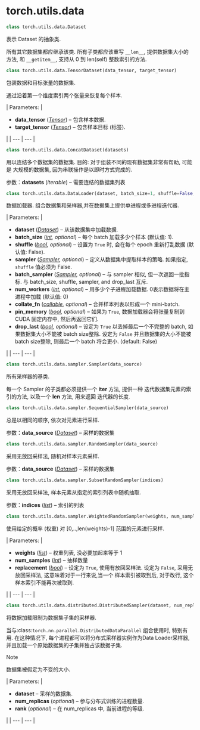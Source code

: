 # torch.utils.data

```py
class torch.utils.data.Dataset
```

表示 Dataset 的抽象类.

所有其它数据集都应继承该类. 所有子类都应该重写 `__len__`, 提供数据集大小的方法, 和 `__getitem__`, 支持从 0 到 len(self) 整数索引的方法.

```py
class torch.utils.data.TensorDataset(data_tensor, target_tensor)
```

包装数据和目标张量的数据集.

通过沿着第一个维度索引两个张量来恢复每个样本.

| Parameters: | 

*   **data_tensor** ([_Tensor_](tensors.html#torch.Tensor "torch.Tensor")) – 包含样本数据.
*   **target_tensor** ([_Tensor_](tensors.html#torch.Tensor "torch.Tensor")) – 包含样本目标 (标签).

 |
| --- | --- |

```py
class torch.utils.data.ConcatDataset(datasets)
```

用以连结多个数据集的数据集. 目的: 对于组装不同的现有数据集非常有帮助, 可能是 大规模的数据集, 因为串联操作是以即时方式完成的.

参数：**datasets** (_iterable_) – 需要连结的数据集列表


```py
class torch.utils.data.DataLoader(dataset, batch_size=1, shuffle=False, sampler=None, batch_sampler=None, num_workers=0, collate_fn=<function default_collate at 0x4316c08>, pin_memory=False, drop_last=False)
```

数据加载器. 组合数据集和采样器,并在数据集上提供单进程或多进程迭代器.

| Parameters: | 

*   **dataset** ([_Dataset_](#torch.utils.data.Dataset "torch.utils.data.Dataset")) – 从该数据集中加载数据.
*   **batch_size** ([_int_](https://docs.python.org/3/library/functions.html#int "(in Python v3.6)")_,_ _optional_) – 每个 batch 加载多少个样本 (默认值: 1).
*   **shuffle** ([_bool_](https://docs.python.org/3/library/functions.html#bool "(in Python v3.6)")_,_ _optional_) – 设置为 `True` 时, 会在每个 epoch 重新打乱数据 (默认值: False).
*   **sampler** ([_Sampler_](#torch.utils.data.sampler.Sampler "torch.utils.data.sampler.Sampler")_,_ _optional_) – 定义从数据集中提取样本的策略. 如果指定, `shuffle` 值必须为 False.
*   **batch_sampler** ([_Sampler_](#torch.utils.data.sampler.Sampler "torch.utils.data.sampler.Sampler")_,_ _optional_) – 与 sampler 相似, 但一次返回一批指标. 与 batch_size, shuffle, sampler, and drop_last 互斥.
*   **num_workers** ([_int_](https://docs.python.org/3/library/functions.html#int "(in Python v3.6)")_,_ _optional_) – 用多少个子进程加载数据. 0表示数据将在主进程中加载 (默认值: 0)
*   **collate_fn** ([_callable_](https://docs.python.org/3/library/functions.html#callable "(in Python v3.6)")_,_ _optional_) – 合并样本列表以形成一个 mini-batch.
*   **pin_memory** ([_bool_](https://docs.python.org/3/library/functions.html#bool "(in Python v3.6)")_,_ _optional_) – 如果为 `True`, 数据加载器会将张量复制到 CUDA 固定内存中, 然后再返回它们.
*   **drop_last** ([_bool_](https://docs.python.org/3/library/functions.html#bool "(in Python v3.6)")_,_ _optional_) – 设定为 `True` 以丢掉最后一个不完整的 batch, 如果数据集大小不能被 batch size整除. 设定为 `False` 并且数据集的大小不能被 batch size整除, 则最后一个 batch 将会更小. (default: False)

 |
| --- | --- |

```py
class torch.utils.data.sampler.Sampler(data_source)
```

所有采样器的基类.

每一个 Sampler 的子类都必须提供一个 __iter__ 方法, 提供一种 迭代数据集元素的索引的方法, 以及一个 __len__ 方法, 用来返回 迭代器的长度.

```py
class torch.utils.data.sampler.SequentialSampler(data_source)
```

总是以相同的顺序, 依次对元素进行采样.

参数：**data_source** ([_Dataset_](#torch.utils.data.Dataset "torch.utils.data.Dataset")) – 采样的数据集


```py
class torch.utils.data.sampler.RandomSampler(data_source)
```

采用无放回采样法, 随机对样本元素采样.

参数：**data_source** ([_Dataset_](#torch.utils.data.Dataset "torch.utils.data.Dataset")) – 采样的数据集


```py
class torch.utils.data.sampler.SubsetRandomSampler(indices)
```

采用无放回采样法, 样本元素从指定的索引列表中随机抽取.

参数：**indices** ([_list_](https://docs.python.org/3/library/stdtypes.html#list "(in Python v3.6)")) – 索引的列表


```py
class torch.utils.data.sampler.WeightedRandomSampler(weights, num_samples, replacement=True)
```

使用给定的概率 (权重) 对 [0,..,len(weights)-1] 范围的元素进行采样.

| Parameters: | 

*   **weights** ([_list_](https://docs.python.org/3/library/stdtypes.html#list "(in Python v3.6)")) – 权重列表, 没必要加起来等于 1
*   **num_samples** ([_int_](https://docs.python.org/3/library/functions.html#int "(in Python v3.6)")) – 抽样数量
*   **replacement** ([_bool_](https://docs.python.org/3/library/functions.html#bool "(in Python v3.6)")) – 设定为 `True`, 使用有放回采样法. 设定为 `False`, 采用无放回采样法, 这意味着对于一行来说,当一个 样本索引被取到后, 对于改行, 这个样本索引不能再次被取到.

 |
| --- | --- |

```py
class torch.utils.data.distributed.DistributedSampler(dataset, num_replicas=None, rank=None)
```

将数据加载限制为数据集子集的采样器.

当与:class:`torch.nn.parallel.DistributedDataParallel` 组合使用时, 特别有用. 在这种情况下, 每个进程都可以将分布式采样器实例作为Data Loader采样器, 并且加载一个原始数据集的子集并独占该数据子集.

Note

数据集被假定为不变的大小.

| Parameters: | 

*   **dataset** – 采样的数据集.
*   **num_replicas** (_optional_) – 参与分布式训练的进程数量.
*   **rank** (_optional_) – 在 num_replicas 中, 当前进程的等级.

 |
| --- | --- |